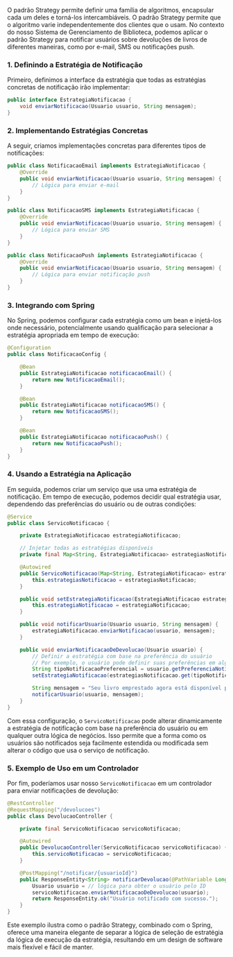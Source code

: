 O padrão Strategy permite definir uma família de algoritmos, encapsular cada um deles e torná-los intercambiáveis. O padrão Strategy permite que o algoritmo varie independentemente dos clientes que o usam. No contexto do nosso Sistema de Gerenciamento de Biblioteca, podemos aplicar o padrão Strategy para notificar usuários sobre devoluções de livros de diferentes maneiras, como por e-mail, SMS ou notificações push.

### 1. Definindo a Estratégia de Notificação

Primeiro, definimos a interface da estratégia que todas as estratégias concretas de notificação irão implementar:

```java
public interface EstrategiaNotificacao {
    void enviarNotificacao(Usuario usuario, String mensagem);
}
```

### 2. Implementando Estratégias Concretas

A seguir, criamos implementações concretas para diferentes tipos de notificações:

```java
public class NotificacaoEmail implements EstrategiaNotificacao {
    @Override
    public void enviarNotificacao(Usuario usuario, String mensagem) {
        // Lógica para enviar e-mail
    }
}

public class NotificacaoSMS implements EstrategiaNotificacao {
    @Override
    public void enviarNotificacao(Usuario usuario, String mensagem) {
        // Lógica para enviar SMS
    }
}

public class NotificacaoPush implements EstrategiaNotificacao {
    @Override
    public void enviarNotificacao(Usuario usuario, String mensagem) {
        // Lógica para enviar notificação push
    }
}
```

### 3. Integrando com Spring

No Spring, podemos configurar cada estratégia como um bean e injetá-los onde necessário, potencialmente usando qualificação para selecionar a estratégia apropriada em tempo de execução:

```java
@Configuration
public class NotificacaoConfig {

    @Bean
    public EstrategiaNotificacao notificacaoEmail() {
        return new NotificacaoEmail();
    }

    @Bean
    public EstrategiaNotificacao notificacaoSMS() {
        return new NotificacaoSMS();
    }

    @Bean
    public EstrategiaNotificacao notificacaoPush() {
        return new NotificacaoPush();
    }
}
```

### 4. Usando a Estratégia na Aplicação

Em seguida, podemos criar um serviço que usa uma estratégia de notificação. Em tempo de execução, podemos decidir qual estratégia usar, dependendo das preferências do usuário ou de outras condições:

```java
@Service
public class ServicoNotificacao {

    private EstrategiaNotificacao estrategiaNotificacao;

    // Injetar todas as estratégias disponíveis
    private final Map<String, EstrategiaNotificacao> estrategiasNotificacao;

    @Autowired
    public ServicoNotificacao(Map<String, EstrategiaNotificacao> estrategiasNotificacao) {
        this.estrategiasNotificacao = estrategiasNotificacao;
    }

    public void setEstrategiaNotificacao(EstrategiaNotificacao estrategiaNotificacao) {
        this.estrategiaNotificacao = estrategiaNotificacao;
    }

    public void notificarUsuario(Usuario usuario, String mensagem) {
        estrategiaNotificacao.enviarNotificacao(usuario, mensagem);
    }

    public void enviarNotificacaoDeDevolucao(Usuario usuario) {
        // Definir a estratégia com base na preferência do usuário
        // Por exemplo, o usuário pode definir suas preferências em algum lugar do sistema
        String tipoNotificacaoPreferencial = usuario.getPreferenciaNotificacao();
        setEstrategiaNotificacao(estrategiasNotificacao.get(tipoNotificacaoPreferencial));

        String mensagem = "Seu livro emprestado agora está disponível para devolução.";
        notificarUsuario(usuario, mensagem);
    }
}
```

Com essa configuração, o `ServicoNotificacao` pode alterar dinamicamente a estratégia de notificação com base na preferência do usuário ou em qualquer outra lógica de negócios. Isso permite que a forma como os usuários são notificados seja facilmente estendida ou modificada sem alterar o código que usa o serviço de notificação.

### 5. Exemplo de Uso em um Controlador

Por fim, poderíamos usar nosso `ServicoNotificacao` em um controlador para enviar notificações de devolução:

```java
@RestController
@RequestMapping("/devolucoes")
public class DevolucaoController {

    private final ServicoNotificacao servicoNotificacao;

    @Autowired
    public DevolucaoController(ServicoNotificacao servicoNotificacao) {
        this.servicoNotificacao = servicoNotificacao;
    }

    @PostMapping("/notificar/{usuarioId}")
    public ResponseEntity<String> notificarDevolucao(@PathVariable Long usuarioId) {
        Usuario usuario = // lógica para obter o usuário pelo ID
        servicoNotificacao.enviarNotificacaoDeDevolucao(usuario);
        return ResponseEntity.ok("Usuário notificado com sucesso.");
    }
}
```

Este exemplo ilustra como o padrão Strategy, combinado com o Spring, oferece uma maneira elegante de separar a lógica de seleção de estratégia da lógica de execução da estratégia, resultando em um design de software mais flexível e fácil de manter.